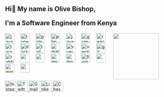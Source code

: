 <h2 align="left">Hi👋 My name is Olive Bishop,  <br/>
  
  I'm a Software Engineer from Kenya </h2>
  
<img align="right" height="150" src="https://i.imgflip.com/65efzo.gif"/>
 <div align="left"
    <img width="12" />
     <img src="https://cdn.jsdelivr.net/gh/devicons/devicon/icons/javascript/javascript-original.svg" height="30" alt="javascript logo" />
    <img width="12" />
    <img src="https://cdn.jsdelivr.net/gh/devicons/devicon/icons/typescript/typescript-original.svg" height="30" alt="typescript logo" />
    <img width="12" />
    <img src="https://cdn.jsdelivr.net/gh/devicons/devicon/icons/go/go-original.svg" height="30" alt="golang logo" />
    <img width="12" />
    <img src="https://cdn.jsdelivr.net/gh/devicons/devicon/icons/php/php-original.svg" height="30" alt="php logo" />
    <img width="12" />
    <img src="https://cdn.jsdelivr.net/gh/devicons/devicon/icons/java/java-original.svg" height="30" alt="java logo" />
    <img width="12" />
    <img src="https://cdn.jsdelivr.net/gh/devicons/devicon/icons/graphql/graphql-plain-wordmark.svg" height="30" alt="graphql logo" />
    <img width="12" />
    <img src="https://cdn.jsdelivr.net/gh/devicons/devicon/icons/react/react-original.svg" height="30" alt="react logo" />
    <img width="12" />
    <img src="https://cdn.jsdelivr.net/gh/devicons/devicon@latest/icons/laravel/laravel-original.svg" height="30" alt="laravel logo" />
    <img width="12" />
    <img src="https://cdn.jsdelivr.net/gh/devicons/devicon/icons/docker/docker-original.svg" height="30" alt="docker logo" />
    <img width="12" />
    <img src="https://cdn.jsdelivr.net/gh/devicons/devicon/icons/tailwindcss/tailwindcss-original.svg" height="30" alt="tailwindcss logo " />
    <img width="12" />
    <img src="https://cdn.jsdelivr.net/gh/devicons/devicon/icons/materialui/materialui-original.svg" height="30" alt="material ui logo" />
    <img width="12" />
    <img src="https://cdn.jsdelivr.net/gh/devicons/devicon/icons/vuejs/vuejs-plain-wordmark.svg" height="30" alt="vuejs logo" />
    <img width="12" />
    <img src="https://cdn.jsdelivr.net/gh/devicons/devicon/icons/nextjs/nextjs-original.svg" height="30" alt="nestjs logo" />
    <img width="12" />
    <img src="https://cdn.jsdelivr.net/gh/devicons/devicon/icons/git/git-original.svg" height="30" alt="git logo" />
    <img width="12" />
    <img src="https://cdn.jsdelivr.net/gh/devicons/devicon/icons/rabbitmq/rabbitmq-original.svg" height="30" alt="rabbitmq logo" />
    <img width="12" />
    <img src="https://cdn.jsdelivr.net/gh/devicons/devicon@latest/icons/postman/postman-plain.svg"  height="30" />    
    <img width="12" />
    <img src="https://cdn.jsdelivr.net/gh/devicons/devicon@latest/icons/apachekafka/apachekafka-original-wordmark.svg"  height="30" />   
    <img width="12" />
    <img src="https://cdn.jsdelivr.net/gh/devicons/devicon/icons/mysql/mysql-original.svg" height="30" alt="mysql logo" />
    <img width="12" />
    <img src="https://cdn.jsdelivr.net/gh/devicons/devicon/icons/mongodb/mongodb-original.svg" height="30" alt="mongodb logo" />
    <img width="12" />
    <img src="https://cdn.jsdelivr.net/gh/devicons/devicon/icons/figma/figma-original.svg" height="30" alt="figma logo" />
    <img width="12" />
    <img src="https://cdn.jsdelivr.net/gh/devicons/devicon@latest/icons/canva/canva-original.svg" height="30" />    
    <img width="12" />
    <img src="https://cdn.jsdelivr.net/gh/devicons/devicon/icons/wordpress/wordpress-original.svg" height="30" alt="wordpress logo" />
    <img width="12" />
    <img src="https://cdn.jsdelivr.net/gh/devicons/devicon@latest/icons/vercel/vercel-line-wordmark.svg"  height="30"/>    
  </div>

###
<div align="left">
  <a href="https://www.instagram.com/rhymer_ke">
    <img src="https://img.shields.io/static/v1?message=Instagram&logo=instagram&label=&color=E4405F&logoColor=white&labelColor=&style=for-the-badge" height="35" alt="Instagram logo" />
  </a>
  <a href="https://twitter.com/olivebishop_dev">
    <img src="https://img.shields.io/static/v1?message=Twitter&logo=twitter&label=&color=9146FF&logoColor=white&labelColor=&style=for-the-badge" height="35" alt="Twitter logo" />
  </a>
  <a href="mailto:olivehendrilgen1@gmail.com">
    <img src="https://img.shields.io/static/v1?message=Gmail&logo=gmail&label=&color=D14836&logoColor=white&labelColor=&style=for-the-badge" height="35" alt="Gmail logo" />
  </a>
  <a href="https://www.linkedin.com/in/olivebishop">
    <img src="https://img.shields.io/static/v1?message=LinkedIn&logo=linkedin&label=&color=0077B5&logoColor=white&labelColor=&style=for-the-badge" height="35" alt="LinkedIn logo" />
  </a>
  <a href="https://www.olivebishopchess.org">
    <img src="https://img.shields.io/static/v1?message=Chess%20Organization&logo=chess&label=&color=black&logoColor=white&labelColor=&style=for-the-badge" height="35" alt="Chess Organization logo" />
  </a>
</div>


###

<br clear="both">





###
